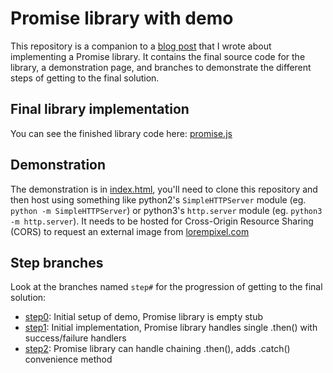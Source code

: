 # Promise library with demo

This repository is a companion to a [blog post](http://bkbooth.me/writing-a-javascript-promises-library/)
that I wrote about implementing a Promise library. It contains the final source code for the
library, a demonstration page, and branches to demonstrate the different steps of getting to the
final solution.

## Final library implementation

You can see the finished library code here:
[promise.js](https://github.com/bkbooth/promise/blob/master/js/promise.js)

## Demonstration

The demonstration is in [index.html](https://github.com/bkbooth/promise/blob/master/index.html),
you'll need to clone this repository and then host using something like python2's `SimpleHTTPServer`
module (eg. `python -m SimpleHTTPServer`) or python3's `http.server` module (eg.
`python3 -m http.server`). It needs to be hosted for Cross-Origin Resource Sharing (CORS) to request
an external image from [lorempixel.com](http://lorempixel.com/)

## Step branches

Look at the branches named `step#` for the progression of getting to the final solution:

* [step0](https://github.com/bkbooth/promise/tree/step0):
Initial setup of demo, Promise library is empty stub
* [step1](https://github.com/bkbooth/promise/tree/step1):
Initial implementation, Promise library handles single .then() with success/failure handlers
* [step2](https://github.com/bkbooth/promise/tree/step2):
Promise library can handle chaining .then(), adds .catch() convenience method
